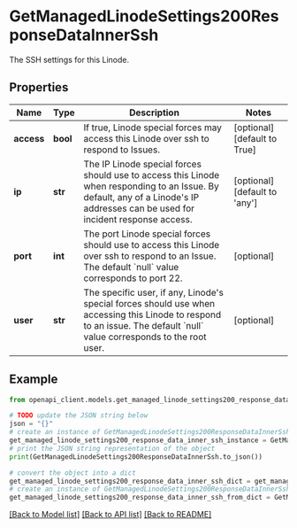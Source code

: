 # GetManagedLinodeSettings200ResponseDataInnerSsh

The SSH settings for this Linode.

## Properties

Name | Type | Description | Notes
------------ | ------------- | ------------- | -------------
**access** | **bool** | If true, Linode special forces may access this Linode over ssh to respond to Issues. | [optional] [default to True]
**ip** | **str** | The IP Linode special forces should use to access this Linode when responding to an Issue.  By default, any of a Linode&#39;s IP addresses can be used for incident response access. | [optional] [default to 'any']
**port** | **int** | The port Linode special forces should use to access this Linode over ssh to respond to an Issue.  The default &#x60;null&#x60; value corresponds to port 22. | [optional] 
**user** | **str** | The specific user, if any, Linode&#39;s special forces should use when accessing this Linode to respond to an issue.  The default &#x60;null&#x60; value corresponds to the root user. | [optional] 

## Example

```python
from openapi_client.models.get_managed_linode_settings200_response_data_inner_ssh import GetManagedLinodeSettings200ResponseDataInnerSsh

# TODO update the JSON string below
json = "{}"
# create an instance of GetManagedLinodeSettings200ResponseDataInnerSsh from a JSON string
get_managed_linode_settings200_response_data_inner_ssh_instance = GetManagedLinodeSettings200ResponseDataInnerSsh.from_json(json)
# print the JSON string representation of the object
print(GetManagedLinodeSettings200ResponseDataInnerSsh.to_json())

# convert the object into a dict
get_managed_linode_settings200_response_data_inner_ssh_dict = get_managed_linode_settings200_response_data_inner_ssh_instance.to_dict()
# create an instance of GetManagedLinodeSettings200ResponseDataInnerSsh from a dict
get_managed_linode_settings200_response_data_inner_ssh_from_dict = GetManagedLinodeSettings200ResponseDataInnerSsh.from_dict(get_managed_linode_settings200_response_data_inner_ssh_dict)
```
[[Back to Model list]](../README.md#documentation-for-models) [[Back to API list]](../README.md#documentation-for-api-endpoints) [[Back to README]](../README.md)


